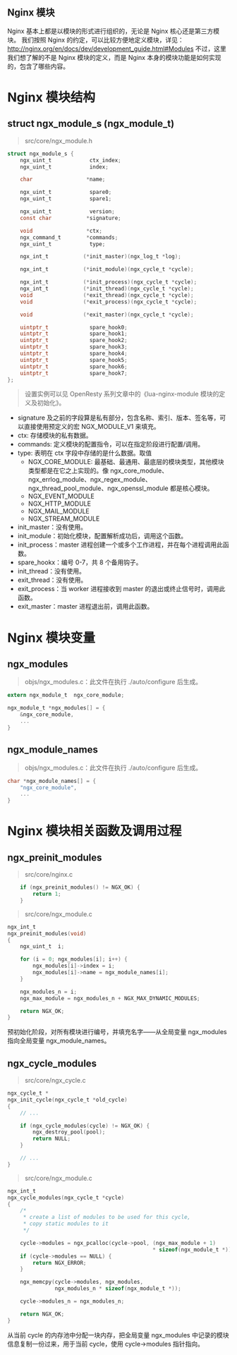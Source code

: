 Nginx 模块
---

Nginx 基本上都是以模块的形式进行组织的，无论是 Nginx 核心还是第三方模块。
我们按照 Nginx 的约定，可以比较方便地定义模块，详见：http://nginx.org/en/docs/dev/development_guide.html#Modules
不过，这里我们想了解的不是 Nginx 模块的定义，而是 Nginx 本身的模块功能是如何实现的，包含了哪些内容。

# Nginx 模块结构

## struct ngx_module_s (ngx_module_t)

> src/core/ngx_module.h

```c
struct ngx_module_s {
    ngx_uint_t            ctx_index;
    ngx_uint_t            index;

    char                 *name;

    ngx_uint_t            spare0;
    ngx_uint_t            spare1;

    ngx_uint_t            version;
    const char           *signature;

    void                 *ctx;
    ngx_command_t        *commands;
    ngx_uint_t            type;

    ngx_int_t           (*init_master)(ngx_log_t *log);

    ngx_int_t           (*init_module)(ngx_cycle_t *cycle);

    ngx_int_t           (*init_process)(ngx_cycle_t *cycle);
    ngx_int_t           (*init_thread)(ngx_cycle_t *cycle);
    void                (*exit_thread)(ngx_cycle_t *cycle);
    void                (*exit_process)(ngx_cycle_t *cycle);

    void                (*exit_master)(ngx_cycle_t *cycle);

    uintptr_t             spare_hook0;
    uintptr_t             spare_hook1;
    uintptr_t             spare_hook2;
    uintptr_t             spare_hook3;
    uintptr_t             spare_hook4;
    uintptr_t             spare_hook5;
    uintptr_t             spare_hook6;
    uintptr_t             spare_hook7;
};
```
> 设置实例可以见 OpenResty 系列文章中的《lua-nginx-module 模块的定义及初始化》。

- signature 及之前的字段算是私有部分，包含名称、索引、版本、签名等，可以直接使用预定义的宏 NGX_MODULE_V1 来填充。
- ctx: 存储模块的私有数据。
- commands: 定义模块的配置指令，可以在指定阶段进行配置/调用。
- type: 表明在 ctx 字段中存储的是什么数据。取值
    - NGX_CORE_MODULE: 最基础、最通用、最底层的模块类型，其他模块类型都是在它之上实现的。像 ngx_core_module、ngx_errlog_module、ngx_regex_module、ngx_thread_pool_module、ngx_openssl_module 都是核心模块。
    - NGX_EVENT_MODULE
    - NGX_HTTP_MODULE
    - NGX_MAIL_MODULE
    - NGX_STREAM_MODULE
- init_master：没有使用。
- init_module：初始化模块，配置解析成功后，调用这个函数。
- init_process：master 进程创建一个或多个工作进程，并在每个进程调用此函数。
- spare_hookx：编号 0-7，共 8 个备用钩子。
- init_thread：没有使用。
- exit_thread：没有使用。
- exit_process：当 worker 进程接收到 master 的退出或终止信号时，调用此函数。
- exit_master：master 进程退出前，调用此函数。

# Nginx 模块变量

## ngx_modules

> objs/ngx_modules.c：此文件在执行 ./auto/configure 后生成。

```c
extern ngx_module_t  ngx_core_module;

ngx_module_t *ngx_modules[] = {
    &ngx_core_module,
    ...
}
```

## ngx_module_names

> objs/ngx_modules.c：此文件在执行 ./auto/configure 后生成。

```c
char *ngx_module_names[] = {
    "ngx_core_module",
    ...
}
```

# Nginx 模块相关函数及调用过程

## ngx_preinit_modules

> src/core/nginx.c

```c
    if (ngx_preinit_modules() != NGX_OK) {
        return 1;
    }
```

> src/core/ngx_module.c

```c
ngx_int_t
ngx_preinit_modules(void)
{
    ngx_uint_t  i;

    for (i = 0; ngx_modules[i]; i++) {
        ngx_modules[i]->index = i;
        ngx_modules[i]->name = ngx_module_names[i];
    }

    ngx_modules_n = i;
    ngx_max_module = ngx_modules_n + NGX_MAX_DYNAMIC_MODULES;

    return NGX_OK;
}
```

预初始化阶段，对所有模块进行编号，并填充名字——从全局变量 ngx_modules 指向全局变量 ngx_module_names。

## ngx_cycle_modules

> src/core/ngx_cycle.c

```c
ngx_cycle_t *
ngx_init_cycle(ngx_cycle_t *old_cycle)
{
    // ...

    if (ngx_cycle_modules(cycle) != NGX_OK) {
        ngx_destroy_pool(pool);
        return NULL;
    }

    // ...
}
```

> src/core/ngx_module.c

```c
ngx_int_t
ngx_cycle_modules(ngx_cycle_t *cycle)
{
    /*
     * create a list of modules to be used for this cycle,
     * copy static modules to it
     */

    cycle->modules = ngx_pcalloc(cycle->pool, (ngx_max_module + 1)
                                              * sizeof(ngx_module_t *));
    if (cycle->modules == NULL) {
        return NGX_ERROR;
    }

    ngx_memcpy(cycle->modules, ngx_modules,
               ngx_modules_n * sizeof(ngx_module_t *));

    cycle->modules_n = ngx_modules_n;

    return NGX_OK;
}
```

 从当前 cycle 的内存池中分配一块内存，把全局变量 ngx_modules 中记录的模块信息复制一份过来，用于当前 cycle，使用 cycle->modules 指针指向。
